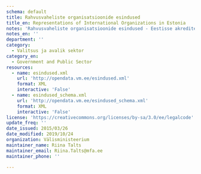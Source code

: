 ```yaml
---
schema: default
title: Rahvusvaheliste organisatsioonide esindused
title_en: Representations of International Organizations in Estonia
notes: 'Rahvusvaheliste organisatsioonide esindused - Eestisse akrediteeritud rahvusvaheliste organisatsioonide esindused, nende juhid ja kontaktandmed.'
notes_en: ''
department: ''
category:
  - Valitsus ja avalik sektor
category_en:
  - Government and Public Sector
resources:
  - name: esindused.xml
    url: 'http://opendata.vm.ee/esindused.xml'
    format: XML
    interactive: 'False'
  - name: esindused_schema.xml
    url: 'http://opendata.vm.ee/esindused_schema.xml'
    format: XML
    interactive: 'False'
license: 'https://creativecommons.org/licenses/by-sa/3.0/ee/legalcode'
update_freq: ''
date_issued: 2015/03/26
date_modified: 2019/10/24
organization: Välisministeerium
maintainer_name: Riina Talts
maintainer_email: Riina.Talts@mfa.ee
maintainer_phone: ''

---
```

